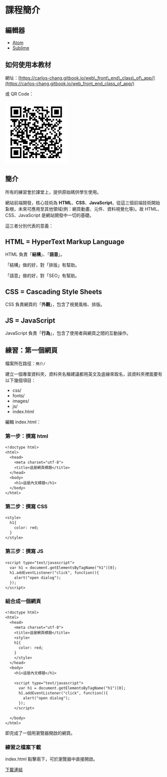 # 課程簡介

## 編輯器

* [Atom](https://atom.io/)
* [Sublime](https://www.sublimetext.com/)

## 如何使用本教材

網址：[https://carlos-chang.gitbook.io/web\_front\_end\_class\_of\_app/](https://carlos-chang.gitbook.io/web_front_end_class_of_app/)

或 QR Code：

![&#x7DB2;&#x7AD9;&#x524D;&#x7AEF;&#x57FA;&#x790E;&#x6559;&#x6750;](../.gitbook/assets/wang-zhan-qian-duan-ji-chu-qrcode.png)

## 簡介

所有的練習會於課堂上，提供原始碼供學生使用。

網站前端開發，核心技術為 **HTML**、**CSS**、**JavaScript**，從這三個前端技術開始紮根，未來可應用至其他領域\(例：網頁動畫、元件、資料視覺化等\)。故 HTML、CSS、JavaScript 是網站開發中一切的基礎。

這三者分別代表的意義：

## HTML = HyperText Markup Language

HTML 負責「**結構**」、「**語意**」。

「結構」做的好，對「排版」有幫助。

「語意」做的好，對「SEO」有幫助。

## CSS = Cascading Style Sheets

CSS 負責網頁的「**外觀**」，包含了視覺風格、排版。

## JS = JavaScript

JavaScript 負責「**行為**」，包含了使用者與網頁之間的互動操作。

## 練習：第一個網頁

檔案所在路徑：`簡介/`

建立一個專案資料夾，資料夾名稱建議都用英文及底線來取名，該資料夾裡面要有以下幾個項目：

* css/
* fonts/
* images/
* js/
* index.html

編輯 index.html：

### 第一步：撰寫 html

```markup
<!doctype html>
<html>
  <head>
    <meta charset="utf-8">
    <title>這是網頁標題</title>
  </head>
  <body>
    <h1>這是內文標題</h1>
  </body>
</html>
```

### 第二步：撰寫 CSS

```markup
<style>
  h1{
    color: red;
  }
</style>
```

### 第三步：撰寫 JS

```markup
<script type="text/javascript">
  var h1 = document.getElementsByTagName("h1")[0];
  h1.addEventListener("click", function(){
    alert("open dialog");
  });
</script>
```

### 組合成一個網頁

```markup
<!doctype html>
<html>
  <head>
    <meta charset="utf-8">
    <title>這是網頁標題</title>
    <style>
    h1{
      color: red;
    }
    </style>
  </head>
  <body>
    <h1>這是內文標題</h1>

    <script type="text/javascript">
      var h1 = document.getElementsByTagName("h1")[0];
      h1.addEventListener("click", function(){
        alert("open dialog");
      });
    </script>

  </body>
</html>
```

即完成了一個用瀏覽器開啟的網頁。

### 練習之檔案下載

index.html 點擊兩下，可於瀏覽器中直接開啟。

[下載連結](http://notes.carlos-studio.com/download/web_front_end_practice.zip)

